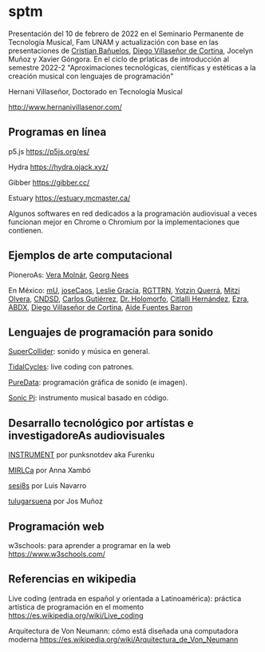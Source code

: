 # sptm
Presentación del 10 de febrero de 2022 en el Seminario Permanente de Tecnología Musical, Fam UNAM y actualización con base en las presentaciones de [Cristian Bañuelos](https://vimeo.com/holomorfo), [Diego Villaseñor de Cortina](https://echoic.space), Jocelyn Muñoz y Xavier Góngora. En el ciclo de prlaticas de introducción al semestre 2022-2 "Aproximaciones tecnológicas, científicas y estéticas a la creación musical con lenguajes de programación"

Hernani Villaseñor, Doctorado en Tecnología Musical

http://www.hernanivillasenor.com/
## Programas en línea
p5.js https://p5js.org/es/

Hydra https://hydra.ojack.xyz/

Gibber https://gibber.cc/

Estuary https://estuary.mcmaster.ca/

Algunos softwares en red dedicados a la programación audiovisual a veces funcionan mejor en Chrome o Chromium por la implementaciones que contienen.

## Ejemplos de arte computacional
PioneroAs: [Vera Molnár](https://en.wikipedia.org/wiki/Vera_Moln%C3%A1r), [Georg Nees](https://en.wikipedia.org/wiki/Georg_Nees)

En México: [mU](https://sites.google.com/site/tallerdeaudio/mu), [joseCaos](https://josecaos.bandcamp.com/album/xibalba), [Leslie Gracía](http://lessnullvoid.cc/content/), [RGTTRN](https://rggtrn.github.io/), [Yotzin Querrá](https://soundcloud.com/querrante), [Mitzi Olvera](https://visuellcodeart.tumblr.com/), [CNDSD](https://vimeo.com/cndsd), [Carlos Gutiérrez](https://www.youtube.com/user/vjtavo/videos), [Dr. Holomorfo](https://vimeo.com/holomorfo), [Citlalli Hernández](http://turbulente.net/), [Ezra](https://ezra-o.bandcamp.com/), [ABDX](https://vimeo.com/abduct), [Diego Villaseñor de Cortina](https://echoic.space), [Aide Fuentes Barron](https://vimeo.com/user18329901)

## Lenguajes de programación para sonido
[SuperCollider](https://supercollider.github.io/): sonido y música en general.

[TidalCycles](https://tidalcycles.org/): live coding con patrones.

[PureData](https://puredata.info/): programación gráfica de sonido (e imagen).

[Sonic Pi](https://sonic-pi.net/): instrumento musical basado en código.

## Desarrallo tecnológico por artístas e investigadoreAs audiovisuales
[INSTRUMENT](https://github.com/punksnotdev/INSTRUMENT) por punksnotdev aka Furenku

[MIRLCa](https://mirlca.dmu.ac.uk/) por Anna Xambó

[sesi8s](https://github.com/luisnavarrodelangel/seis8s) por Luis Navarro

[tulugarsuena](tulugarsuena.glitch.me) por Jos Muñoz

## Programación web
w3schools: para aprender a programar en la web https://www.w3schools.com/

## Referencias en wikipedia
Live coding (entrada en español y orientada a Latinoamérica): práctica artística de programación en el momento https://es.wikipedia.org/wiki/Live_coding

Arquitectura de Von Neumann: cómo está diseñada una computadora moderna https://es.wikipedia.org/wiki/Arquitectura_de_Von_Neumann

